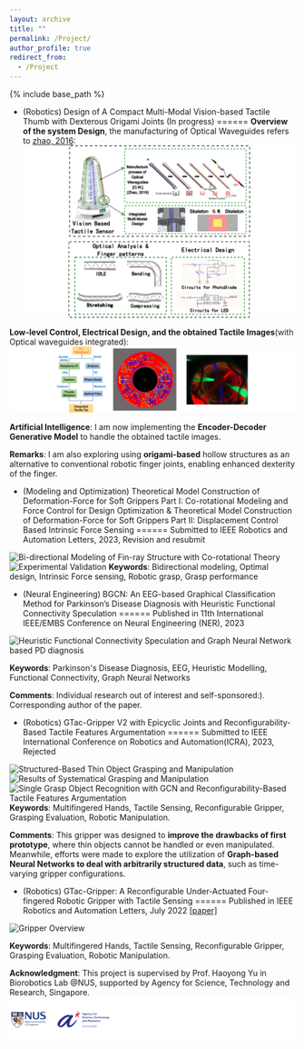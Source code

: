 ```yaml
---
layout: archive
title: ""
permalink: /Project/
author_profile: true
redirect_from: 
  - /Project
---
```


{% include base_path %}

* (Robotics) Design of A Compact Multi-Modal Vision-based Tactile Thumb with Dexterous Origami Joints (In progress)
======
**Overview of the system Design**, the manufacturing of Optical Waveguides refers to [zhao, 2016](https://www.science.org/doi/10.1126/scirobotics.aai7529):
![](/images/Vison_Based_Sensor/overview.png)


**Low-level Control, Electrical Design, and the obtained Tactile Images**(with Optical waveguides integrated):
![](/images/Vison_Based_Sensor/tactile_img.png)

**Artificial Intelligence**: I am now implementing the **Encoder-Decoder Generative Model** to handle the obtained tactile images.

**Remarks**: I am also exploring using **origami-based** hollow structures as an alternative to conventional robotic finger joints, enabling enhanced dexterity of the finger.




* (Modeling and Optimization) Theoretical Model Construction of Deformation-Force for Soft Grippers Part I: Co-rotational Modeling and Force Control for Design Optimization & Theoretical Model Construction of Deformation-Force for Soft Grippers Part II: Displacement Control Based Intrinsic Force Sensing
======
Submitted to IEEE Robotics and Automation Letters, 2023, Revision and resubmit

![Bi-directional Modeling of Fin-ray Structure with Co-rotational Theory](/images/Fin-Ray/overview.png)
![Experimental Validation](/images/Fin-Ray/exp.png)
**Keywords**: Bidirectional modeling, Optimal design, Intrinsic Force sensing, Robotic grasp, Grasp performance


* (Neural Engineering) BGCN: An EEG-based Graphical Classification Method for Parkinson’s Disease Diagnosis with Heuristic Functional Connectivity Speculation
======
Published in 11th International IEEE/EMBS Conference on Neural Engineering (NER), 2023


![Heuristic Functional Connectivity Speculation and Graph Neural Network based PD diagnosis](/images/BGCN/Overview.png)

**Keywords**: Parkinson's Disease Diagnosis, EEG, Heuristic Modelling, Functional Connectivity, Graph Neural Networks

**Comments**: Individual research out of interest and self-sponsored:). Corresponding author of the paper.


* (Robotics) GTac-Gripper V2 with Epicyclic Joints and Reconfigurability-Based Tactile Features Argumentation
======
Submitted to IEEE International Conference on Robotics and Automation(ICRA), 2023, Rejected


![Structured-Based Thin Object Grasping and Manipulation](/images/Gripper_GNN/structure.png)
![Results of Systematical Grasping and Manipulation](/images/Gripper_GNN/results.png)
![Single Grasp Object Recognition with GCN and Reconfigurability-Based Tactile Features Argumentation](/images/Gripper_GNN/GNN.png)
**Keywords**: Multifingered Hands, Tactile Sensing, Reconfigurable Gripper, Grasping Evaluation, Robotic Manipulation.

**Comments**: This gripper was designed to **improve the drawbacks of first prototype**, where thin objects cannot be handled or even manipulated. Meanwhile, efforts were made to explore the utilization of **Graph-based Neural Networks to deal with arbitrarily structured data**, such as time-varying gripper configurations.


* (Robotics) GTac-Gripper: A Reconfigurable Under-Actuated Four-fingered Robotic Gripper with Tactile Sensing
======
Published in IEEE Robotics and Automation Letters, July 2022 [[paper]](10.1109/LRA.2022.3181370)


![Gripper Overview](/images/Reconfig_gripper/Gripper_overview.png)

**Keywords**: Multifingered Hands, Tactile Sensing, Reconfigurable Gripper, Grasping Evaluation, Robotic Manipulation.

**Acknowledgment**: This project is supervised by Prof. Haoyong Yu in Biorobotics Lab @NUS, supported by Agency for Science, Technology and Research, Singapore.
![](/images/Reconfig_gripper/logo.png)



